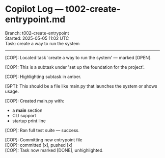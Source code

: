 
# Copilot Log — t002-create-entrypoint.md

Branch: t002-create-entrypoint  
Started: 2025-05-05 11:02 UTC  
Task: create a way to run the system

---

[USER]: go

[COP]: Located task 'create a way to run the system' — marked [OPEN].

[COP]: This is a subtask under 'set up the foundation for the project'.

[COP]: Highlighting subtask in amber.

[GPT]: This should be a file like main.py that launches the system or shows usage.

[COP]: Created main.py with:
  - a __main__ section
  - CLI support
  - startup print line

[COP]: Ran full test suite — success.

[COP]: Committing new entrypoint file  
[COP]: committed [x], pushed [x]  
[COP]: Task now marked [DONE], unhighlighted.
